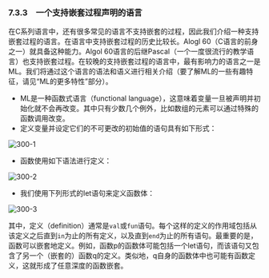 ### 7.3.3　一个支持嵌套过程声明的语言

在C系列语言中，还有很多常见的语言不支持嵌套的过程，因此我们介绍一种支持嵌套过程的语言。在语言中支持嵌套过程的历史比较长。Alogl 60（C语言的前身之一）就具备这种能力。Algol 60语言的后继Pascal（一个一度很流行的教学语言）也支持嵌套过程。在较晚的支持嵌套过程的语言中，最有影响力的语言之一是ML。我们将通过这个语言的语法和语义进行相关介绍（要了解ML的一些有趣特征，请见“ML的更多特性”部分）。

- ML是一种函数式语言（functional language），这意味着变量一旦被声明并初始化就不会再改变。其中只有少数几个例外，比如数组的元素可以通过特殊的函数调用改变。
- 定义变量并设定它们的不可更改的初始值的语句具有如下形式：

![300-1](../Images/image04480.jpeg)

- 函数使用如下语法进行定义：

![300-2](../Images/image04481.jpeg)

- 我们使用下列形式的let语句来定义函数体：

![300-3](../Images/image04482.jpeg)

其中，定义（definition）通常是`val`或`fun`语句。每个这样的定义的作用域包括从该定义之后直到`in`为止的所有定义，以及直到`end`为止的所有语句。最重要的是，函数可以嵌套地定义。例如，函数p的函数体可能包括一个let语句，而该语句又包含了另一个（嵌套的）函数q的定义。类似地，q自身的函数体中也可能有函数定义，这就形成了任意深度的函数嵌套。